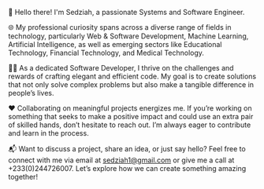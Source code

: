 👋 Hello there! I'm Sedziah, a passionate Systems and Software Engineer.

🌐 My professional curiosity spans across a diverse range of fields in technology, particularly Web & Software Development, Machine Learning, Artificial Intelligence, as well as emerging sectors like Educational Technology, Financial Technology, and Medical Technology.

👨‍💻 As a dedicated Software Developer, I thrive on the challenges and rewards of crafting elegant and efficient code. My goal is to create solutions that not only solve complex problems but also make a tangible difference in people’s lives.

❤️ Collaborating on meaningful projects energizes me. If you’re working on something that seeks to make a positive impact and could use an extra pair of skilled hands, don’t hesitate to reach out. I’m always eager to contribute and learn in the process.

📬 Want to discuss a project, share an idea, or just say hello? Feel free to connect with me via email at sedziah1@gmail.com or give me a call at +233(0)244726007. Let’s explore how we can create something amazing together!


